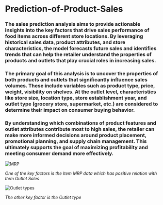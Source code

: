 # Prediction-of-Product-Sales
### The sales prediction analysis aims to provide actionable insights into the key factors that drive sales performance of food items across different store locations. By leveraging historical sales data, product attributes, and store characteristics, the model forecasts future sales and identifies trends that can help the retailer understand the properties of products and outlets that play crucial roles in increasing sales.

### The primary goal of this analysis is to uncover the properties of both products and outlets that significantly influence sales volumes. These include variables such as product type, price, weight, visibility on shelves. At the outlet level, characteristics like store size, location type, store establishment year, and outlet type (grocery store, supermarket, etc.) are considered to determine their impact on consumer buying behavior.

### By understanding which combinations of product features and outlet attributes contribute most to high sales, the retailer can make more informed decisions around product placement, promotional planning, and supply chain management. This ultimately supports the goal of maximizing profitability and meeting consumer demand more effectively.



![MRP](https://github.com/user-attachments/assets/be898a0e-8fef-404b-8927-e70a2d84bd77)

*One of the key factors is the Item MRP data which has positive relation with Item Outlet Sales*



![Outlet types](https://github.com/user-attachments/assets/f3328199-7218-48b1-9ad3-d6bbc0060e85)

*The other key factor is the Outlet type*

